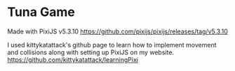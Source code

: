 # Tuna Game
Made with PixiJS v5.3.10 https://github.com/pixijs/pixijs/releases/tag/v5.3.10

I used kittykatattack's github page to learn how to implement movement and collisions along with setting up PixiJS on my website. https://github.com/kittykatattack/learningPixi
